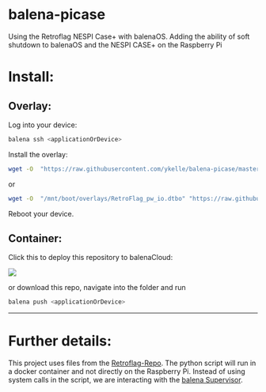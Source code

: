 # balena-picase
Using the Retroflag NESPI Case+ with balenaOS. 
Adding the ability of soft shutdown to balenaOS and the NESPI CASE+ on the Raspberry Pi

# Install:

## Overlay:
Log into your device:

```bash
balena ssh <applicationOrDevice>
```

Install the overlay:

```bash
wget -O  "https://raw.githubusercontent.com/ykelle/balena-picase/master/dependencies.sh" | bash
```

or 

```bash
wget -O  "/mnt/boot/overlays/RetroFlag_pw_io.dtbo" "https://raw.githubusercontent.com/RetroFlag/retroflag-picase/master/RetroFlag_pw_io.dtbo"
```

Reboot your device.

## Container:
Click this to deploy this repository to balenaCloud:

[![](https://balena.io/deploy.png)](https://dashboard.balena-cloud.com/deploy?repoUrl=https://github.com/ykelle/balena-picase)

or download this repo, navigate into the folder and run

```bash
balena push <applicationOrDevice>
```
--------------------
# Further details:
This project uses files from the [Retroflag-Repo](https://github.com/RetroFlag/retroflag-picase).
The python script will run in a docker container and not directly on the Raspberry Pi.
Instead of using system calls in the script, we are interacting with the [balena Supervisor](https://www.balena.io/docs/reference/supervisor/supervisor-api/#examples-3). 
